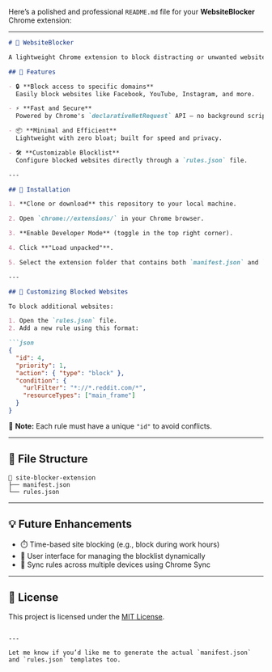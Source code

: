 Here’s a polished and professional `README.md` file for your **WebsiteBlocker** Chrome extension:

---

````markdown
# 🚫 WebsiteBlocker

A lightweight Chrome extension to block distracting or unwanted websites. Ideal for productivity, parental control, or simply reclaiming your focus online.

## 🚀 Features

- 🔒 **Block access to specific domains**  
  Easily block websites like Facebook, YouTube, Instagram, and more.

- ⚡ **Fast and Secure**  
  Powered by Chrome's `declarativeNetRequest` API — no background scripts needed.

- 📦 **Minimal and Efficient**  
  Lightweight with zero bloat; built for speed and privacy.

- 🛠️ **Customizable Blocklist**  
  Configure blocked websites directly through a `rules.json` file.

---

## 🧱 Installation

1. **Clone or download** this repository to your local machine.

2. Open `chrome://extensions/` in your Chrome browser.

3. **Enable Developer Mode** (toggle in the top right corner).

4. Click **"Load unpacked"**.

5. Select the extension folder that contains both `manifest.json` and `rules.json`.

---

## 🔧 Customizing Blocked Websites

To block additional websites:

1. Open the `rules.json` file.
2. Add a new rule using this format:

```json
{
  "id": 4,
  "priority": 1,
  "action": { "type": "block" },
  "condition": {
    "urlFilter": "*://*.reddit.com/*",
    "resourceTypes": ["main_frame"]
  }
}
````

📌 **Note:** Each rule must have a unique `"id"` to avoid conflicts.

---

## 📁 File Structure

```
📂 site-blocker-extension
├── manifest.json
└── rules.json
```

---

## 💡 Future Enhancements

* ⏱️ Time-based site blocking (e.g., block during work hours)
* 🧩 User interface for managing the blocklist dynamically
* 🔄 Sync rules across multiple devices using Chrome Sync

---

## 📄 License

This project is licensed under the [MIT License](LICENSE).

```

---

Let me know if you’d like me to generate the actual `manifest.json` and `rules.json` templates too.
```
